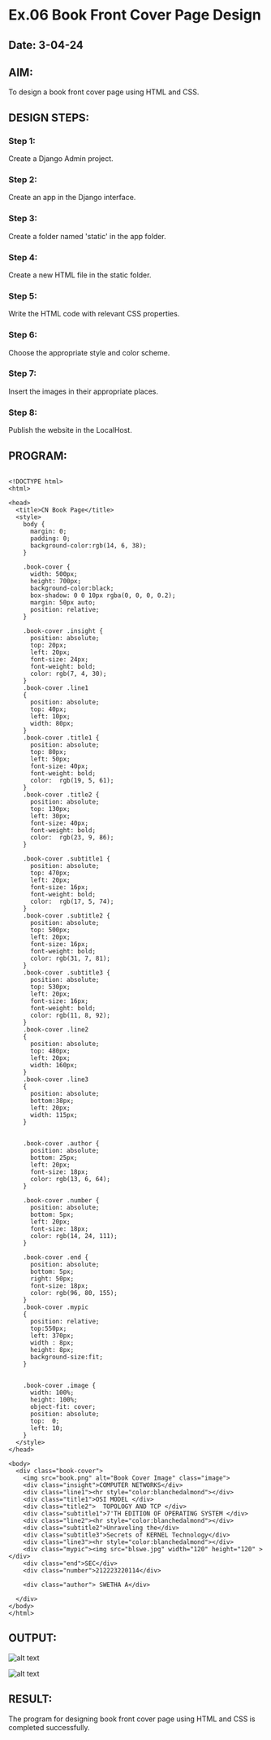 # Ex.06 Book Front Cover Page Design
## Date: 3-04-24

## AIM:
To design a book front cover page using HTML and CSS.

## DESIGN STEPS:

### Step 1:
Create a Django Admin project.

### Step 2:
Create an app in the Django interface.

### Step 3:
Create a folder named 'static' in the app folder.

### Step 4:
Create a new HTML file in the static folder.

### Step 5:
Write the HTML code with relevant CSS properties.

### Step 6:
Choose the appropriate style and color scheme.

### Step 7:
Insert the images in their appropriate places.

### Step 8:
Publish the website in the LocalHost.

## PROGRAM:

```

<!DOCTYPE html>
<html>

<head>
  <title>CN Book Page</title>
  <style>
    body {
      margin: 0;
      padding: 0;
      background-color:rgb(14, 6, 38);
    }

    .book-cover {
      width: 500px;
      height: 700px;
      background-color:black;
      box-shadow: 0 0 10px rgba(0, 0, 0, 0.2);
      margin: 50px auto;
      position: relative;
    }
    
    .book-cover .insight {
      position: absolute;
      top: 20px;
      left: 20px;
      font-size: 24px;
      font-weight: bold;
      color: rgb(7, 4, 30);
    }
    .book-cover .line1
    {
      position: absolute;
      top: 40px;
      left: 10px;
      width: 80px;
    }
    .book-cover .title1 {
      position: absolute;
      top: 80px;
      left: 50px;
      font-size: 40px;
      font-weight: bold;
      color:  rgb(19, 5, 61);
    }
    .book-cover .title2 {
      position: absolute;
      top: 130px;
      left: 30px;
      font-size: 40px;
      font-weight: bold;
      color:  rgb(23, 9, 86);
    }

    .book-cover .subtitle1 {
      position: absolute;
      top: 470px;
      left: 20px;
      font-size: 16px;
      font-weight: bold;
      color:  rgb(17, 5, 74);
    }
    .book-cover .subtitle2 {
      position: absolute;
      top: 500px;
      left: 20px;
      font-size: 16px;
      font-weight: bold;
      color: rgb(31, 7, 81);
    }
    .book-cover .subtitle3 {
      position: absolute;
      top: 530px;
      left: 20px;
      font-size: 16px;
      font-weight: bold;
      color: rgb(11, 8, 92);
    }
    .book-cover .line2
    {
      position: absolute;
      top: 480px;
      left: 20px;
      width: 160px;
    }
    .book-cover .line3
    {
      position: absolute;
      bottom:38px;
      left: 20px;
      width: 115px;
    }


    .book-cover .author {
      position: absolute;
      bottom: 25px;
      left: 20px;
      font-size: 18px;
      color: rgb(13, 6, 64);
    }

    .book-cover .number {
      position: absolute;
      bottom: 5px;
      left: 20px;
      font-size: 18px;
      color: rgb(14, 24, 111);
    }

    .book-cover .end {
      position: absolute;
      bottom: 5px;
      right: 50px;
      font-size: 18px;
      color: rgb(96, 80, 155);
    }
    .book-cover .mypic
    {
      position: relative;
      top:550px;
      left: 370px;
      width : 8px;
      height: 8px;
      background-size:fit;
    }


    .book-cover .image {
      width: 100%;
      height: 100%;
      object-fit: cover;
      position: absolute;
      top:  0;
      left: 10;
    }
  </style>
</head>

<body>
  <div class="book-cover">
    <img src="book.png" alt="Book Cover Image" class="image">
    <div class="insight">COMPUTER NETWORKS</div>
    <div class="line1"><hr style="color:blanchedalmond"></div>
    <div class="title1">OSI MODEL </div>
    <div class="title2">  TOPOLOGY AND TCP </div>
    <div class="subtitle1">7'TH EDITION OF OPERATING SYSTEM </div>
    <div class="line2"><hr style="color:blanchedalmond"></div>
    <div class="subtitle2">Unraveling the</div>
    <div class="subtitle3">Secrets of KERNEL Technology</div>
    <div class="line3"><hr style="color:blanchedalmond"></div>
    <div class="mypic"><img src="blswe.jpg" width="120" height="120" ></div>
    <div class="end">SEC</div>
    <div class="number">212223220114</div>

    <div class="author"> SWETHA A</div>

  </div>
</body>
</html>
```

## OUTPUT:

![alt text](<Screenshot 2024-04-07 131720.png>)

![alt text](<swetha/blapp/static/cn book.jpeg>)
## RESULT:
The program for designing book front cover page using HTML and CSS is completed successfully.
